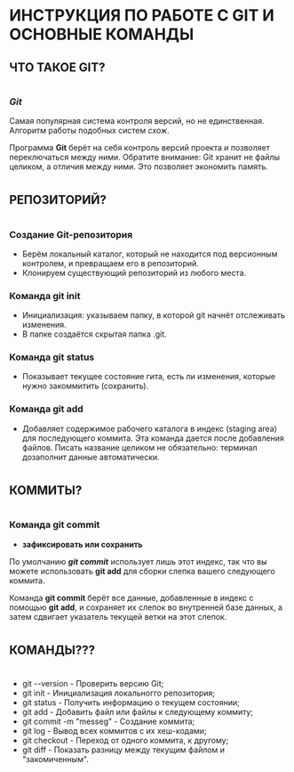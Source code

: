 #

# ИНСТРУКЦИЯ ПО РАБОТЕ С GIT И ОСНОВНЫЕ КОМАНДЫ

## ЧТО ТАКОЕ GIT?

#

### ***Git*** 

Cамая популярная система контроля 
версий, но не единственная. Алгоритм 
работы подобных систем *схож*.

Программа **Git** берёт на себя контроль версий 
проекта и позволяет переключаться между 
ними. Обратите внимание: Git хранит не файлы 
целиком, а отличия между ними. Это позволяет 
экономить память.

#

## РЕПОЗИТОРИЙ?

#

### Создание Git-репозитория

* Берём локальный каталог, который не 
находится под версионным контролем, и превращаем его в репозиторий.
* Клонируем существующий репозиторий из любого места.

### Команда **git init**

* Инициализация: указываем папку, в которой 
git начнёт отслеживать изменения.
* В папке создаётся скрытая папка .git.

### Команда **git status**

* Показывает текущее состояние гита, есть ли изменения, которые нужно закоммитить (сохранить).

### Команда **git add**

* Добавляет содержимое рабочего каталога в индекс (staging area) для последующего коммита. Эта команда дается после добавления 
файлов. Писать название целиком не обязательно: терминал дозаполнит данные автоматически.

#

## КОММИТЫ?

#

### Команда **git commit**

* **зафиксировать или сохранить**

По умолчанию ***git commit*** использует лишь этот индекс, так что вы можете использовать **git add** для сборки слепка вашего следующего коммита.

Команда **git commit** берёт все данные, добавленные в индекс с помощью **git add**, и сохраняет их слепок во внутренней базе данных, а затем сдвигает указатель текущей ветки на этот слепок.

#

## КОМАНДЫ???

#

+ git --version - Проверить версию Git;
+ git init - Инициализация локальногго репозитория;
+ git status - Получить информацию о текущем состоянии;
+ git add - Добавить файл или файлы к следующему коммиту;
+ git commit -m "messeg" - Создание коммита;
+ git log - Вывод всех коммитов с их хеш-кодами;
+ git checkout - Переход от одного коммита, к другому;
+ git diff - Показать разницу между текущим файлом и "закомиченным".
 
 #